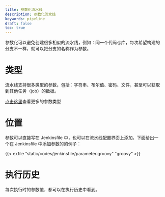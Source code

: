 ```yaml
---
title: 参数化流水线
description: 参数化流水线
keywords: pipeline 
draft: false
toc: true
---
```


参数化可以避免创建很多相似的流水线，例如：同一个代码仓库，每次希望构建的分支不一样，就可以把分支的名称作为参数。

# 类型

流水线支持很多类型的参数，包括：字符串、布尔值、密码、文件，甚至可以获取到其他任务（job）的数据。

[点击这里](https://jenkins.io/doc/developer/extensions/jenkins-core/#parameterdefinition)查看更多的参数类型

# 位置

参数可以直接写在 Jenkinsfile 中，也可以在流水线配置界面上添加。下面给出一个在 Jenkinsfile 中添加参数的的例子：

{{< exfile "static/codes/jenkinsfile/parameter.groovy" "groovy" >}}

# 执行历史

每次执行时的参数值，都可以在执行历史中看到。